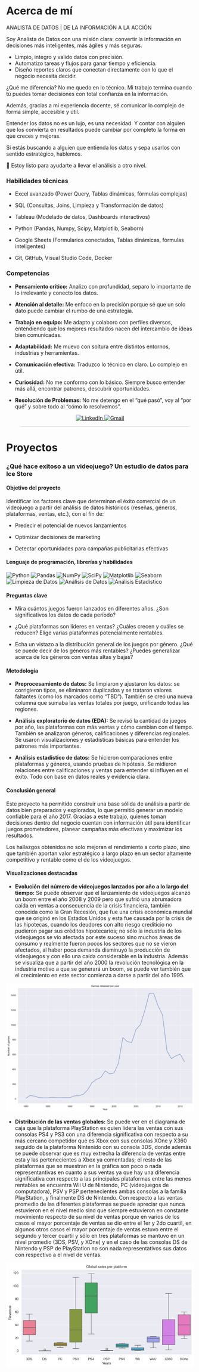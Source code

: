 # Acerca de mí
ANALISTA DE DATOS | DE LA INFORMACIÓN A LA ACCIÓN

Soy Analista de Datos con una misión clara:
convertir la información en decisiones más inteligentes, más ágiles y más seguras.

- Limpio, integro y valido datos con precisión.
- Automatizo tareas y flujos para ganar tiempo y eficiencia.
- Diseño reportes claros que conectan directamente con lo que el negocio necesita decidir.

¿Qué me diferencia?
No me quedo en lo técnico. Mi trabajo termina cuando tú puedes tomar decisiones con total confianza en la información.

Además, gracias a mi experiencia docente, sé comunicar lo complejo de forma simple, accesible y útil.

Entender los datos no es un lujo, es una necesidad.
Y contar con alguien que los convierta en resultados puede cambiar por completo la forma en que creces y mejoras.

Si estás buscando a alguien que entienda los datos y sepa usarlos con sentido estratégico, hablemos.

📩 Estoy listo para ayudarte a llevar el análisis a otro nivel.

### Habilidades técnicas

- Excel avanzado (Power Query, Tablas dinámicas, fórmulas complejas)

- SQL (Consultas, Joins, Limpieza y Transformación de datos)

- Tableau (Modelado de datos, Dashboards interactivos)

- Python (Pandas, Numpy, Scipy, Matplotlib, Seaborn)

- Google Sheets (Formularios conectados, Tablas dinámicas, fórmulas inteligentes)

- Git, GitHub, Visual Studio Code, Docker

### Competencias

- **Pensamiento crítico:** Analizo con profundidad, separo lo importante de lo irrelevante y conecto los datos.

- **Atención al detalle:** Me enfoco en la precisión porque sé que un solo dato puede cambiar el rumbo de una estrategia. 

- **Trabajo en equipo:** Me adapto y colaboro con perfiles diversos, entendiendo que los mejores resultados nacen del intercambio de ideas bien comunicadas.
  
- **Adaptabilidad:** Me muevo con soltura entre distintos entornos, industrias y herramientas.

- **Comunicación efectiva:** Traduzco lo técnico en claro. Lo complejo en útil.
  
- **Curiosidad:** No me conformo con lo básico. Siempre busco entender más allá, encontrar patrones, descubrir oportunidades.

- **Resolución de Problemas:** No me detengo en el “qué pasó”, voy al “por qué” y sobre todo al “cómo lo resolvemos”.

<p align="center">
  <a href="https://www.linkedin.com/in/urielvelazquez" target="_blank">
    <img src="https://img.shields.io/badge/LinkedIn-%232A5D9F.svg?style=for-the-badge&logo=linkedin&logoColor=white" alt="LinkedIn">
  </a>
  <a href="https://mail.google.com/mail/?view=cm&to=leirulia0576@gmail.com" target="_blank">
    <img src="https://img.shields.io/badge/Gmail-%232A5D9F.svg?style=for-the-badge&logoColor=white" alt="Gmail">
  </a>
</p>

<div align="center">
    <hr style="width: 453px; border: none; height: 1px; background-color: #d1d5da; margin-left: auto; margin-right: auto; transform: translateX(13px);">
</div>

# Proyectos

### ¿Qué hace exitoso a un videojuego? Un estudio de datos para Ice Store

#### Objetivo del proyecto

Identificar los factores clave que determinan el éxito comercial de un videojuego a partir del análisis de datos históricos (reseñas, géneros, plataformas, ventas, etc.), con el fin de:

- Predecir el potencial de nuevos lanzamientos

- Optimizar decisiones de marketing

- Detectar oportunidades para campañas publicitarias efectivas

#### Lenguaje de programación, librerías y habilidades 
![Python](https://img.shields.io/badge/PYTHON-%232A5D9F.svg?style=for-the-badge&logo=python&logoColor=white)
![Pandas](https://img.shields.io/badge/PANDAS-%232A5D9F.svg?style=for-the-badge&logo=pandas&logoColor=white)
![NumPy](https://img.shields.io/badge/NUMPY-%232A5D9F.svg?style=for-the-badge&logo=numpy&logoColor=white)
![SciPy](https://img.shields.io/badge/SCIPY-%232A5D9F.svg?style=for-the-badge&logo=scipy&logoColor=white)
![Matplotlib](https://img.shields.io/badge/MATPLOTLIB-%232A5D9F.svg?style=for-the-badge&logo=plotly&logoColor=white)
![Seaborn](https://img.shields.io/badge/SEABORN-%232A5D9F.svg?style=for-the-badge&logo=seaborn&logoColor=white)
![Limpieza de Datos](https://img.shields.io/badge/LIMPIEZA%20DE%20DATOS-%233B7DD8.svg?style=for-the-badge&logoColor=white)
![Análisis de Datos](https://img.shields.io/badge/ANÁLISIS%20DE%20DATOS-%233B7DD8.svg?style=for-the-badge&logoColor=white)
![Análisis Estadístico](https://img.shields.io/badge/ANÁLISIS%20ESTADÍSTICO-%233B7DD8.svg?style=for-the-badge&logoColor=white)

#### Preguntas clave
- Mira cuántos juegos fueron lanzados en diferentes años. ¿Son significativos los datos de cada período?

- ¿Qué plataformas son líderes en ventas? ¿Cuáles crecen y cuáles se reducen? Elige varias plataformas potencialmente rentables.

- Echa un vistazo a la distribución general de los juegos por género. ¿Qué se puede decir de los géneros más rentables? ¿Puedes generalizar acerca de los géneros con ventas altas y bajas?

#### Metodología 
- **Preprocesamiento de datos:** Se limpiaron y ajustaron los datos: se corrigieron tipos, se eliminaron duplicados y se trataron valores faltantes (como los marcados como “TBD”). También se creó una nueva columna que sumaba las ventas totales por juego, unificando todas las regiones.

- **Análisis exploratorio de datos (EDA):** Se revisó la cantidad de juegos por año, las plataformas con más ventas y cómo cambian con el tiempo. También se analizaron géneros, calificaciones y diferencias regionales. Se usaron visualizaciones y estadísticas básicas para entender los patrones más importantes.

- **Análisis estadístico de datos:** Se hicieron comparaciones entre plataformas y géneros, usando pruebas de hipótesis. Se midieron relaciones entre calificaciones y ventas para entender si influyen en el éxito. Todo con base en datos reales y evidencia clara.

#### Conclusión general
Este proyecto ha permitido construir una base sólida de análisis a partir de datos bien preparados y explorados, lo que permitió generar un modelo confiable para el año 2017.
Gracias a este trabajo, quienes toman decisiones dentro del negocio cuentan con información útil para identificar juegos prometedores, planear campañas más efectivas y maximizar los resultados.

Los hallazgos obtenidos no solo mejoran el rendimiento a corto plazo, sino que también aportan valor estratégico a largo plazo en un sector altamente competitivo y rentable como el de los videojuegos.

#### Visualizaciones destacadas
- **Evolución del número de videojuegos lanzados por año a lo largo del tiempo:** Se puede observar que el lanzamiento de videojuegos alcanzó un boom entre el año 2008 y 2009 pero que sufrió una abrumadora caída en ventas a consecuencia de la crisis financiera, también conocida como la Gran Recesión, que fue una crisis económica mundial que se originó en los Estados Unidos y esta fue causada por la crisis de las hipotecas, cuando los deudores con alto riesgo crediticio no pudieron pagar sus créditos hipotecarios; no sólo la industria de los videojuegos se vío afectada por este suceso sino muchos áreas de consumo y realmente fueron pocos los sectores que no se vieron afectados, al haber poca demanda disminuyó la producción de videojuegos y con ello una caída considerable en la industria. Además se visualiza que a partir del año 2000 la revolución tecnológica en la industria motivo a que se generará un boom, se puede ver también que el crecimiento en este sector comienza a darse a partir del año 1995.

![Gráfica de evolución de lanzamientos](assets/img/p1_v1.png)

- **Distribución de las ventas globales:** Se puede ver en el diagrama de caja que la plataforma PlayStation es quien lidera las ventas con sus consolas PS4 y PS3 con una diferencia significativa con respecto a su más cercano competidor que es Xbox con sus consolas XOne y X360 seguido de la plataforma Nintenido con su consola 3DS, donde además se puede observar que es muy extrecha la diferencia de ventas entre esta y las pertenecientes a Xbox ya comentadas;  el resto de las plataformas que se muestran en la gráfica son poco o nada representantivas en cuanto a sus ventas ya que hay una diferencia significativa con respecto a las principales plataformas entre las menos rentables se encuentra Wii U de Nintendo, PC (videojuegos de computadora), PSV y PSP pertenecientes ambas consolas a la familia PlayStation, y finalmente DS de Nintendo. Con respecto a las ventas promedio de las diferentes plataformas se puede apreciar que nunca estuvieron en el nivel medio sino que siempre estuvieron en constante movimiento respecto de su nivel de ventas porque en varios de los casos el mayor porcentaje de ventas se dio entre el 1er y 2do cuartil, en algunos otros casos el mayor porcentaje de ventas estuvo entre el segundo y tercer cuartil y sólo en tres plataformas se mantuvo en un nivel promedio (3DS, PSV, y XOne) y en el caso de las consolas DS de Nintendo y PSP de PlayStation no son nada representativos sus datos con respectivo a el nivel de ventas.

![Gráfica de distribución de ventas globales por plataforma](assets/img/p1_v2.png)


  
